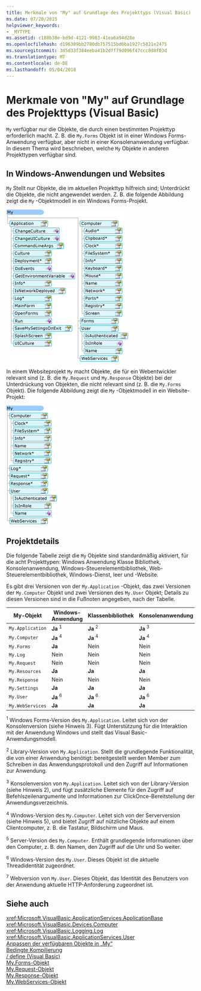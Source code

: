 ```yaml
---
title: Merkmale von "My" auf Grundlage des Projekttyps (Visual Basic)
ms.date: 07/20/2015
helpviewer_keywords:
- _MYTYPE
ms.assetid: c188b38e-bd9d-4121-9983-41ea6a94d28e
ms.openlocfilehash: d196309bb2780db757515bd6ba1927c5821e2475
ms.sourcegitcommit: 3d5d33f384eeba41b2dff79d096f47ccc8d8f03d
ms.translationtype: MT
ms.contentlocale: de-DE
ms.lasthandoff: 05/04/2018
---
```

# <a name="how-my-depends-on-project-type-visual-basic"></a>Merkmale von "My" auf Grundlage des Projekttyps (Visual Basic)
`My` verfügbar nur die Objekte, die durch einen bestimmten Projekttyp erforderlich macht. Z. B. die `My.Forms` Objekt ist in einer Windows Forms-Anwendung verfügbar, aber nicht in einer Konsolenanwendung verfügbar. In diesem Thema wird beschrieben, welche `My` Objekte in anderen Projekttypen verfügbar sind.  
  
## <a name="my-in-windows-applications-and-web-sites"></a>In Windows-Anwendungen und Websites  
 `My` Stellt nur Objekte, die im aktuellen Projekttyp hilfreich sind; Unterdrückt die Objekte, die nicht angewendet werden. Z. B. die folgende Abbildung zeigt die `My` -Objektmodell in ein Windows Forms-Projekt.  
  
 ![Form des Meine in einer Windows Forms-Anwendung](../../../visual-basic/developing-apps/development-with-my/media/myinwinform.png "MyInWinForm")  
  
 In einem Websiteprojekt `My` macht Objekte, die für ein Webentwickler relevant sind (z. B. die `My.Request` und `My.Response` Objekte) bei der Unterdrückung von Objekten, die nicht relevant sind (z. B. die `My.Forms` Objekt). Die folgende Abbildung zeigt die `My` -Objektmodell in ein Website-Projekt:  
  
 ![Form des Meine in einer Webanwendung](../../../visual-basic/developing-apps/development-with-my/media/myinweb.png "MyInWeb")  
  
## <a name="project-details"></a>Projektdetails  
 Die folgende Tabelle zeigt die `My` Objekte sind standardmäßig aktiviert, für die acht Projekttypen: Windows Anwendung Klasse Bibliothek, Konsolenanwendung, Windows-Steuerelementbibliothek, Web-Steuerelementbibliothek, Windows-Dienst, leer und -Website.  
  
 Es gibt drei Versionen von der `My.Application` -Objekt, das zwei Versionen der `My.Computer` Objekt und zwei Versionen des `My.User` Objekt; Details zu diesen Versionen sind in die Fußnoten angegeben, nach der Tabelle.  
  
|My-Objekt|Windows-Anwendung|Klassenbibliothek|Konsolenanwendung|Windows-Steuerelementbibliothek|Websteuerelementbibliothek|Windows-Dienst|Empty|Website|  
|---|---|---|---|---|---|---|---|---|  
|`My.Application`|**Ja** <sup>1</sup>|**Ja** <sup>2</sup>|**Ja** <sup>3</sup>|**Ja** <sup>2</sup>|Nein|**Ja** <sup>3</sup>|Nein|Nein|  
|`My.Computer`|**Ja** <sup>4</sup>|**Ja** <sup>4</sup>|**Ja** <sup>4</sup>|**Ja** <sup>4</sup>|**Ja** <sup>5</sup>|**Ja** <sup>4</sup>|Nein|**Ja** <sup>5</sup>|  
|`My.Forms`|**Ja**|Nein|Nein|**Ja**|Nein|Nein|Nein|Nein|  
|`My.Log`|Nein|Nein|Nein|Nein|Nein|Nein|Nein|**Ja**|  
|`My.Request`|Nein|Nein|Nein|Nein|Nein|Nein|Nein|**Ja**|  
|`My.Resources`|**Ja**|**Ja**|**Ja**|**Ja**|**Ja**|**Ja**|Nein|Nein|  
|`My.Response`|Nein|Nein|Nein|Nein|Nein|Nein|Nein|**Ja**|  
|`My.Settings`|**Ja**|**Ja**|**Ja**|**Ja**|**Ja**|**Ja**|Nein|Nein|  
|`My.User`|**Ja** <sup>6</sup>|**Ja** <sup>6</sup>|**Ja** <sup>6</sup>|**Ja** <sup>6</sup>|**Ja** <sup>7</sup>|**Ja** <sup>6</sup>|Nein|**Ja** <sup>7</sup>|  
|`My.WebServices`|**Ja**|**Ja**|**Ja**|**Ja**|**Ja**|**Ja**|Nein|Nein|  
  
 <sup>1</sup> Windows Forms-Version des `My.Application`. Leitet sich von der Konsolenversion (siehe Hinweis 3). Fügt Unterstützung für die Interaktion mit der Anwendung Windows und stellt das Visual Basic-Anwendungsmodell.  
  
 <sup>2</sup> Library-Version von `My.Application`. Stellt die grundlegende Funktionalität, die von einer Anwendung benötigt: bereitgestellt werden Member zum Schreiben in das Anwendungsprotokoll und den Zugriff auf Informationen zur Anwendung.  
  
 <sup>3</sup> Konsolenversion von `My.Application`. Leitet sich von der Library-Version (siehe Hinweis 2), und fügt zusätzliche Elemente für den Zugriff auf Befehlszeilenargumente und Informationen zur ClickOnce-Bereitstellung der Anwendungsverzeichnis.  
  
 <sup>4</sup> Windows-Version des `My.Computer`. Leitet sich von der Serverversion (siehe Hinweis 5), und bietet Zugriff auf nützliche Objekte auf einem Clientcomputer, z. B. die Tastatur, Bildschirm und Maus.  
  
 <sup>5</sup> Server-Version des `My.Computer`. Enthält grundlegende Informationen über den Computer, z. B. den Namen, den Zugriff auf die Uhr und So weiter.  
  
 <sup>6</sup> Windows-Version des `My.User`. Dieses Objekt ist die aktuelle Threadidentität zugeordnet.  
  
 <sup>7</sup> Webversion von `My.User`. Dieses Objekt, das Identität des Benutzers von der Anwendung aktuelle HTTP-Anforderung zugeordnet ist.  
  
## <a name="see-also"></a>Siehe auch  
 <xref:Microsoft.VisualBasic.ApplicationServices.ApplicationBase>  
 <xref:Microsoft.VisualBasic.Devices.Computer>  
 <xref:Microsoft.VisualBasic.Logging.Log>  
 <xref:Microsoft.VisualBasic.ApplicationServices.User>  
 [Anpassen der verfügbaren Objekte in „My“](../../../visual-basic/developing-apps/customizing-extending-my/customizing-which-objects-are-available-in-my.md)  
 [Bedingte Kompilierung](../../../visual-basic/programming-guide/program-structure/conditional-compilation.md)  
 [/ define (Visual Basic)](../../../visual-basic/reference/command-line-compiler/define.md)  
 [My.Forms-Objekt](../../../visual-basic/language-reference/objects/my-forms-object.md)  
 [My.Request-Objekt](../../../visual-basic/language-reference/objects/my-request-object.md)  
 [My.Response-Objekt](../../../visual-basic/language-reference/objects/my-response-object.md)  
 [My.WebServices-Objekt](../../../visual-basic/language-reference/objects/my-webservices-object.md)
